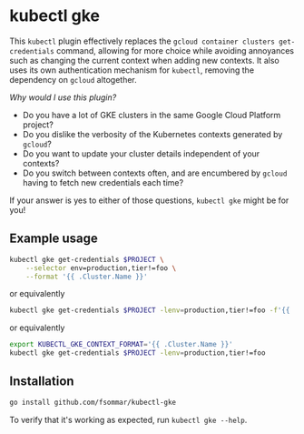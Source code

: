 # kubectl gke

This `kubectl` plugin effectively replaces the `gcloud container clusters get-credentials` command, allowing for more
choice while avoiding annoyances such as changing the current context when adding new contexts. It also uses its own
authentication mechanism for `kubectl`, removing the dependency on `gcloud` altogether.

_Why would I use this plugin?_

* Do you have a lot of GKE clusters in the same Google Cloud Platform project?
* Do you dislike the verbosity of the Kubernetes contexts generated by `gcloud`?
* Do you want to update your cluster details independent of your contexts?
* Do you switch between contexts often, and are encumbered by `gcloud` having to fetch new credentials each time?

If your answer is yes to either of those questions, `kubectl gke` might be for you!

## Example usage

```sh
kubectl gke get-credentials $PROJECT \
    --selector env=production,tier!=foo \
    --format '{{ .Cluster.Name }}'
```

or equivalently

```sh
kubectl gke get-credentials $PROJECT -lenv=production,tier!=foo -f'{{ .Cluster.Name }}'
```

or equivalently

```sh
export KUBECTL_GKE_CONTEXT_FORMAT='{{ .Cluster.Name }}'
kubectl gke get-credentials $PROJECT -lenv=production,tier!=foo
```

## Installation

```sh
go install github.com/fsommar/kubectl-gke
```

To verify that it's working as expected, run `kubectl gke --help`.
